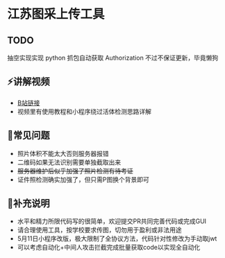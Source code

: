 # 江苏图采上传工具

## TODO
抽空实现实现 python 抓包自动获取 Authorization
不过不保证更新，毕竟懒狗

## ⚡讲解视频
+ [B站链接](https://www.bilibili.com/video/BV1FM4y1h72i "B站链接")
+ 视频里有使用教程和小程序绕过活体检测思路详解
## 📢常见问题
+ 照片体积不能太大否则服务器报错
+ 二维码如果无法识别需要单独截取出来
+ ~~服务器维护后似乎加强了照片检测有待考证~~
+ 证件照检测确实加强了，但只需P图换个背景即可
## 🌱补充说明
+ 水平和精力所限代码写的很简单，欢迎提交PR共同完善代码或完成GUI
+ 请合理使用工具，按学校要求传图，切勿用于盈利或非法用途
+ 5月11日小程序改版，极大限制了全协议方法，代码针对性修改为手动取jwt
+ 可以考虑自动化+中间人攻击拦截完成批量获取code以实现全自动化
